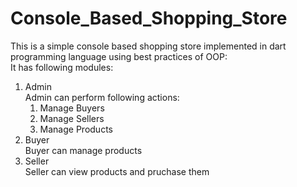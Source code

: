 # Console_Based_Shopping_Store
This is a simple console based shopping store implemented in dart programming language using best practices of OOP:<br>
It has following modules:<br>
1. Admin<br>
  Admin can perform following actions:<br>
    1. Manage Buyers<br>
    2. Manage Sellers<br>
    3. Manage Products<br>
2. Buyer<br>
     Buyer can manage products<br>
3. Seller<br>
      Seller can view products and pruchase them<br>
